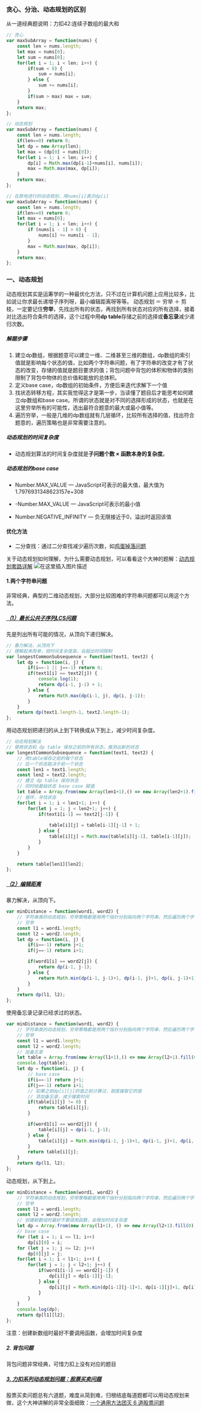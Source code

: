 ### 贪心、分治、动态规划的区别
从一道经典题说明：力扣42:连续子数组的最大和

```javascript
// 贪心
var maxSubArray = function(nums) {
    const len = nums.length;
    let max = nums[0];
    let sum = nums[0];
    for(let i = 1; i < len; i++) {
        if(sum < 0) {
            sum = nums[i];
        } else {
            sum += nums[i];
        }
        if(sum > max) max = sum;
    }
    return max;
};
```

```javascript
// 动态规划
var maxSubArray = function(nums) {
    const len = nums.length;
    if(len==0) return 0;
    let dp = new Array(len);
    let max = (dp[0] = nums[0]);
    for(let i = 1; i < len; i++) {
        dp[i] = Math.max(dp[i-1]+nums[i], nums[i]);   
        max = Math.max(max, dp[i]);   
    }
    return max;
};
```

```javascript
// 在原地进行的动态规划，用nums[i]表示dp[i]
var maxSubArray = function(nums) {
    const len = nums.length;
    if(len==0) return 0;
    let max = nums[0];
    for(let i = 1; i < len; i++) {
        if (nums[i - 1] > 0) {
            nums[i] += nums[i - 1];
        }
        max = Math.max(max, dp[i]);   
    }
    return max;
};
```

### 一、动态规划
动态规划其实是运筹学的一种最优化方法，只不过在计算机问题上应用比较多，比如说让你求最长递增子序列呀，最小编辑距离呀等等。
动态规划 ＝ 穷举 ＋ 剪枝，一定要记住**穷举**，先找出所有的状态，再找到所有状态对应的所有选择，接着对比选出符合条件的选择，这个过程中用**dp table**存储之前的选择或**备忘录**减少递归次数。
##### 解题步骤
 1. 建立dp数组，根据题意可以建立一维、二维甚至三维的数组，dp数组的索引值就是影响每个状态的值，比如两个字符串问题，有了字符串的改变才有了状态的改变，存储的值就是题目要求的值；背包问题中背包的体积和物体的类别限制了背包中物体的总价值和能放的总体积。
 2. 定义base case，dp数组的初始条件，方便后来迭代求解下一个值
 3. 找状态转移方程，其实我觉得这才是第一步，当读懂了题目后才能思考如何建立dp数组和base case。所谓的状态就是对不同的选择形成的状态，也就是在这里穷举所有的可能性，选出最符合题意的最大或最小值等。
 4. 遍历穷举，一般是几维的dp数组就有几层循环，比较所有选择的值，找出符合题意的，遍历策略也是非常需要注意的。
##### 动态规划的时间复杂度
- 动态规划算法的时间复杂度就是**子问题个数 × 函数本身的复杂度**。
##### 动态规划的base case
- Number.MAX_VALUE — JavaScript可表示的最大值，最大值为1.7976931348623157e+308

- -Number.MAX_VALUE — JavaScript可表示的最小值

- Number.NEGATIVE_INFINITY — 负无限接近于0，溢出时返回该值
#### 优化方法
- 二分查找：通过二分查找减少遍历次数，如[鸡蛋掉落问题](https://leetcode-cn.com/problems/super-egg-drop/)


关于动态规划如何理解，为什么需要动态规划，可以看看这个大神的题解：[动态规划套路详解](https://leetcode-cn.com/problems/coin-change/solution/dong-tai-gui-hua-tao-lu-xiang-jie-by-wei-lai-bu-ke/)
![在这里插入图片描述](https://img-blog.csdnimg.cn/20200427204204372.png?x-oss-process=image/watermark,type_ZmFuZ3poZW5naGVpdGk,shadow_10,text_aHR0cHM6Ly9ibG9nLmNzZG4ubmV0L3dlaXhpbl80MjU5Nzg4MA==,size_16,color_FFFFFF,t_70)

#### 1.两个字符串问题
非常经典，典型的二维动态规划，大部分比较困难的字符串问题都可以用这个方法。



##### [（1）最长公共子序列LCS问题](https://leetcode-cn.com/problems/longest-common-subsequence/)
先是列出所有可能的情况，从顶向下递归解决。

```javascript
// 暴力解法，从顶向下
// 理解起来简单，但时间复杂度高，会超出时间限制
var longestCommonSubsequence = function(text1, text2) {
    let dp = function(i, j) {
        if(i==-1 || j==-1) return 0;
        if(text1[i] == text2[j]) {
            console.log(1);
            return dp(i-1, j-1) + 1;
        } else {
            return Math.max(dp(i-1, j), dp(i, j-1));
        }
    } 
    return dp(text1.length-1, text2.length-1);
};
```
用动态规划把递归的从上到下转换成从下到上，减少时间复杂度。
```javascript
// 动态规划解法
// 使用状态机 dp table 保存之前的所有状态，推测出新的状态
var longestCommonSubsequence = function(text1, text2) {
    // 用table保存之前的每个状态
    // 后一个状态取决于前一个状态
    const len1 = text1.length;
    const len2 = text2.length;
    // 建立 dp table 保存状态
    // 同时给基础状态 base case 赋值
    let table = Array.from(new Array(len1+1),() => new Array(len2+1).fill(0));
	// 循环，寻找状态
    for(let i = 1; i < len1+1; i++) {
        for(let j = 1; j < len2+1; j++) {
            if(text1[i-1] == text2[j-1]) {
                
                table[i][j] = table[i-1][j-1] + 1;
            } else {
                table[i][j] = Math.max(table[i][j-1], table[i-1][j]);
            }
        }
    }

    return table[len1][len2];
};
```
##### [（2）编辑距离](https://leetcode-cn.com/problems/edit-distance/)
暴力解决，从顶向下。
```javascript
var minDistance = function(word1, word2) {
    // 字符串类的动态规划，穷举策略都是用两个指针分别指向两个字符串，然后遍历两个字符串
    // 穷举
    const l1 = word1.length;
    const l2 = word2.length;
    let dp = function(i, j) {
        if(i==-1) return j+1;
        if(j==-1) return i+1;

        if(word1[i] == word2[j]) {
            return dp(i-1, j-1);
        } else {
            return Math.min(dp(i-1, j-1)+1, dp(i-1, j)+1, dp(i, j-1)+1);
        }
    }
    return dp(l1, l2);
};
```
使用备忘录记录已经求过的状态。
```javascript
var minDistance = function(word1, word2) {
    // 字符串类的动态规划，穷举策略都是用两个指针分别指向两个字符串，然后遍历两个字符串
    // 穷举
    const l1 = word1.length;
    const l2 = word2.length;
    // 加备忘录
    let table = Array.from(new Array(l1+1),() => new Array(l2+1).fill(0));
    console.log(table);
    let dp = function(i, j) {
        // base case
        if(i==-1) return j+1;
        if(j==-1) return i+1;
        // 如果之前dp[i][j]的值之前计算过，就直接取它的值
        // 添加备忘录，减少搜索时间
        if(table[i][j] != 0) {
            return table[i][j];
        }

        if(word1[i] == word2[j]) {
            table[i][j] = dp(i-1, j-1);
        } else {
            table[i][j] = Math.min(dp(i-1, j-1)+1, dp(i-1, j)+1, dp(i, j-1)+1);
        }
        return table[i][j];
    }
    return dp(l1, l2);
};
```
动态规划，从下到上。
```javascript
var minDistance = function(word1, word2) {
    // 字符串类的动态规划，穷举策略都是用两个指针分别指向两个字符串，然后遍历两个字符串
    // 穷举
    const l1 = word1.length;
    const l2 = word2.length;
    // 创建新数组时最好不要调用函数，会增加时间复杂度
    let dp = Array.from(new Array(l1+1), () => new Array(l2+1).fill(0));
    // base case
    for (let i = 1; i <= l1; i++)
        dp[i][0] = i;
    for (let j = 1; j <= l2; j++)
        dp[0][j] = j;
    for(let i = 1; i < l1+1; i++) {
        for(let j = 1; j < l2+1; j++) {
            if(word1[i-1] == word2[j-1]) {
                dp[i][j] = dp[i-1][j-1];
            } else {
                dp[i][j] = Math.min(dp[i-1][j-1]+1, dp[i-1][j]+1, dp[i][j-1]+1);
            }
        }
    }
    console.log(dp);
    return dp[l1][l2];
};
```
注意：创建新数组时最好不要调用函数，会增加时间复杂度
##### 2. 背包问题
背包问题非常经典，可惜力扣上没有对应的题目

##### [3. 力扣系列动态规划问题：股票买卖问题](https://leetcode-cn.com/problems/best-time-to-buy-and-sell-stock-iii/)
股票买卖问题总有六道题，难度从简到难，归根结底每道题都可以用动态规划来做，这个大神讲解的非常全面细致：[一个通用方法团灭 6 道股票问题](https://leetcode-cn.com/problems/best-time-to-buy-and-sell-stock-iii/solution/yi-ge-tong-yong-fang-fa-tuan-mie-6-dao-gu-piao-wen/)